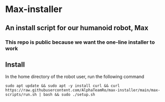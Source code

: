 # Max-installer

## An install script for our humanoid robot, Max
### This repo is public because we want the one-line installer to work

## Install
In the home directory of the robot user, run the following command
```
sudo apt update && sudo apt -y install curl && curl https://raw.githubusercontent.com/AlphaTeamRo/max-installer/main/max-scripts/run.sh | bash && sudo ./setup.sh
```